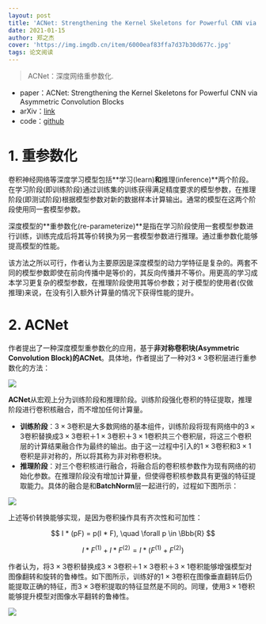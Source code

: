 ```yaml
---
layout: post
title: 'ACNet: Strengthening the Kernel Skeletons for Powerful CNN via Asymmetric Convolution Blocks'
date: 2021-01-15
author: 郑之杰
cover: 'https://img.imgdb.cn/item/6000eaf83ffa7d37b30d677c.jpg'
tags: 论文阅读
---
```


> ACNet：深度网络重参数化.

- paper：ACNet: Strengthening the Kernel Skeletons for Powerful CNN via Asymmetric Convolution Blocks
- arXiv：[link](https://arxiv.org/abs/1908.03930v1)
- code：[github](https://github.com/DingXiaoH/ACNet)

# 1. 重参数化
卷积神经网络等深度学习模型包括**学习(learn)**和**推理(inference)**两个阶段。在学习阶段(即训练阶段)通过训练集的训练获得满足精度要求的模型参数，在推理阶段(即测试阶段)根据模型参数对新的数据样本计算输出。通常的模型在这两个阶段使用同一套模型参数。

深度模型的**重参数化(re-parameterize)**是指在学习阶段使用一套模型参数进行训练，训练完成后将其等价转换为另一套模型参数进行推理。通过重参数化能够提高模型的性能。

该方法之所以可行，作者认为主要原因是深度模型的动力学特征是复杂的。两套不同的模型参数即使在前向传播中是等价的，其反向传播并不等价。用更高的学习成本学习更复杂的模型参数，在推理阶段使用其等价参数；对于模型的使用者(仅做推理)来说，在没有引入额外计算量的情况下获得性能的提升。


# 2. ACNet
作者提出了一种深度模型重参数化的应用，基于**非对称卷积块(Asymmetric Convolution Block)**的**ACNet**。具体地，作者提出了一种对$3 \times 3$卷积层进行重参数化的方法：

![](https://img.imgdb.cn/item/6000f4d43ffa7d37b311c420.jpg)

**ACNet**从宏观上分为训练阶段和推理阶段。训练阶段强化卷积的特征提取，推理阶段进行卷积核融合，而不增加任何计算量。
- **训练阶段**：$3 \times 3$卷积是大多数网络的基本组件，训练阶段将现有网络中的$3 \times 3$卷积替换成$3 \times 3$卷积＋$1 \times 3$卷积＋$3 \times 1$卷积共三个卷积层，将这三个卷积层的计算结果融合作为最终的输出。由于这一过程中引入的$1 \times 3$卷积和$3 \times 1$卷积是非对称的，所以将其称为非对称卷积块。
- **推理阶段**：对三个卷积核进行融合，将融合后的卷积核参数作为现有网络的初始化参数。在推理阶段没有增加计算量，但使得卷积核参数具有更强的特征提取能力。具体的融合是和**BatchNorm**层一起进行的，过程如下图所示：

![](https://img.imgdb.cn/item/6000f86a3ffa7d37b31391b7.jpg)

上述等价转换能够实现，是因为卷积操作具有齐次性和可加性：

$$ I * (pF) = p(I * F), \quad \forall p \in \Bbb{R} $$

$$ I * F^{(1)} + I * F^{(2)} = I * (F^{(1)}+F^{(2)}) $$

作者认为，将$3 \times 3$卷积替换成$3 \times 3$卷积＋$1 \times 3$卷积＋$3 \times 1$卷积能够增强模型对图像翻转和旋转的鲁棒性。如下图所示，训练好的$1 \times 3$卷积在图像垂直翻转后仍能提取正确的特征，而$3 \times 3$卷积提取的特征显然是不同的。同理，使用$3 \times 1$卷积能够提升模型对图像水平翻转的鲁棒性。

![](https://img.imgdb.cn/item/6000fafa3ffa7d37b3152f5d.jpg)